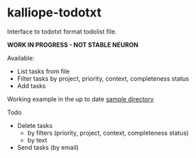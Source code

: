 # kalliope-todotxt

Interface to todotxt format todolist file.

**WORK IN PROGRESS - NOT STABLE NEURON**

Available:
* List tasks from file
* Filter tasks by project, priority, context, completeness status
* Add tasks

Working example in the up to date [sample directory](https://github.com/bacardi55/kalliope-todotxt/tree/master/samples)

Todo
* Delete tasks
  * by filters (priority, project, context, completeness status)
  * by text
* Send tasks (by email)

